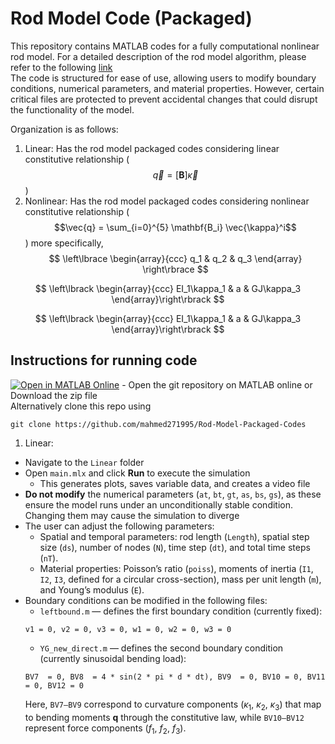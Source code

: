 # Rod Model Code (Packaged)

This repository contains MATLAB codes for a fully computational nonlinear rod model. For a detailed description of the rod model algorithm, please refer to the following [link](https://www.overleaf.com/read/qwysjxhrmtrw#b7f7cd)  
The code is structured for ease of use, allowing users to modify boundary conditions, numerical parameters, and material properties. However, certain critical files are protected to prevent accidental changes that could disrupt the functionality of the model.

Organization is as follows:
1. Linear: Has the rod model packaged codes considering linear constitutive relationship ($$\vec{q} = [\mathbf{B}] \vec{\kappa}$$)
2. Nonlinear: Has the rod model packaged codes considering nonlinear constitutive relationship ($$\vec{q} = \sum_{i=0}^{5} \mathbf{B_i} \vec{\kappa}^i$$) more specifically,  
$$  \left\lbrace \begin{array}{ccc} q_1 & q_2 & q_3 \end{array} \right\rbrace $$

$$ \left\lbrack \begin{array}{ccc} EI_1\kappa_1 & a & GJ\kappa_3  \end{array}\right\rbrack $$ 

$$ \left\lbrack \begin{array}{ccc} EI_1\kappa_1 & a & GJ\kappa_3  \end{array}\right\rbrack $$ 


## Instructions for running code
[![Open in MATLAB Online](https://www.mathworks.com/images/responsive/global/open-in-matlab-online.svg)](https://matlab.mathworks.com/open/github/v1?repo=mahmed271995/Rod-Model-Packaged-Codes) - Open the git repository on MATLAB online or Download the zip file  
Alternatively clone this repo using 
```
git clone https://github.com/mahmed271995/Rod-Model-Packaged-Codes
```
1. Linear:
  * Navigate to the `Linear` folder
  * Open `main.mlx` and click **Run** to execute the simulation
    - This generates plots, saves variable data, and creates a video file
  * **Do not modify** the numerical parameters (`at`, `bt`, `gt`, `as`, `bs`, `gs`), as these ensure the model runs under an unconditionally stable condition. Changing them may cause the simulation to diverge
  * The user can adjust the following parameters:
    - Spatial and temporal parameters: rod length (`Length`), spatial step size (`ds`), number of nodes (`N`), time step (`dt`), and total time steps (`nT`).
    - Material properties: Poisson’s ratio (`poiss`), moments of inertia (`I1`, `I2`, `I3`, defined for a circular cross-section), mass per unit length (`m`), and Young’s modulus (`E`).   
  * Boundary conditions can be modified in the following files:
    - `leftbound.m` — defines the first boundary condition (currently fixed):
    ```
    v1 = 0, v2 = 0, v3 = 0, w1 = 0, w2 = 0, w3 = 0
    ```
    - `YG_new_direct.m` — defines the second boundary condition (currently sinusoidal bending load):  
     ```
     BV7  = 0, BV8  = 4 * sin(2 * pi * d * dt), BV9  = 0, BV10 = 0, BV11 = 0, BV12 = 0
     ```
      Here, `BV7–BV9` correspond to curvature components ($\kappa_1$, $\kappa_2$, $\kappa_3$) that map to bending moments **q** through the constitutive law, while `BV10–BV12` represent force components ($f_1$, $f_2$, $f_3$).


































